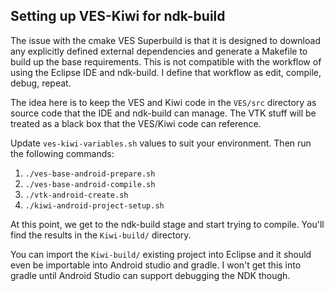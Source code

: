 ## Setting up VES-Kiwi for ndk-build

The issue with the cmake VES Superbuild is that it is designed to download any explicitly defined external dependencies and generate a Makefile to build up the base requirements. This is not compatible with the workflow of using the Eclipse IDE and ndk-build. I define that workflow as edit, compile, debug, repeat.

The idea here is to keep the VES and Kiwi code in the `VES/src` directory as source code that the IDE and ndk-build can manage. The VTK stuff will be treated as a black box that the VES/Kiwi code can reference.

Update `ves-kiwi-variables.sh` values to suit your environment. Then run the following commands:

1. `./ves-base-android-prepare.sh`
2. `./ves-base-android-compile.sh`
3. `./vtk-android-create.sh`
4. `./kiwi-android-project-setup.sh`

At this point, we get to the ndk-build stage and start trying to compile. You'll find the results in the `Kiwi-build/` directory.

You can import the `Kiwi-build/` existing project into Eclipse and it should even be importable into Android studio and gradle. I won't get this into gradle until Android Studio can support debugging the NDK though.
